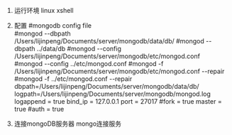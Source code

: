1. 运行环境
linux  xshell

2. 配置
#mongodb config file  
#mongod --dbpath /Users/lijinpeng/Documents/server/mongodb/data/db/ 
#mongod --dbpath ../data/db
#mongod --config /Users/lijinpeng/Documents/server/mongodb/etc/mongod.conf
#mongod --config ../etc/mongod.conf
#mongod -f /Users/lijinpeng/Documents/server/mongodb/etc/mongod.conf --repair
#mongod -f ../etc/mongod.conf --repair
dbpath=/Users/lijinpeng/Documents/server/mongodb/data/db/
logpath=/Users/lijinpeng/Documents/server/mongodb/mongod.log
logappend = true
bind_ip = 127.0.0.1
port = 27017
#fork = true
master = true
#auth = true

3. 连接mongoDB服务器
mongo连接服务